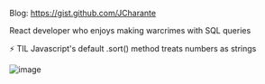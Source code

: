 Blog: https://gist.github.com/JCharante

React developer who enjoys making warcrimes with SQL queries

⚡ TIL Javascript's default .sort() method treats numbers as strings

![image](https://user-images.githubusercontent.com/13973198/89717086-05d3da00-d981-11ea-9cc8-693f73691fd3.png)


<!--
**JCharante/JCharante** is a ✨ _special_ ✨ repository because its `README.md` (this file) appears on your GitHub profile.

Here are some ideas to get you started:

- 🔭 I’m currently working on ...
- 🌱 I’m currently learning ...
- 👯 I’m looking to collaborate on ...
- 🤔 I’m looking for help with ...
- 💬 Ask me about ...
- 📫 How to reach me: ...
- 😄 Pronouns: ...
- ⚡ Fun fact: ...
-->

